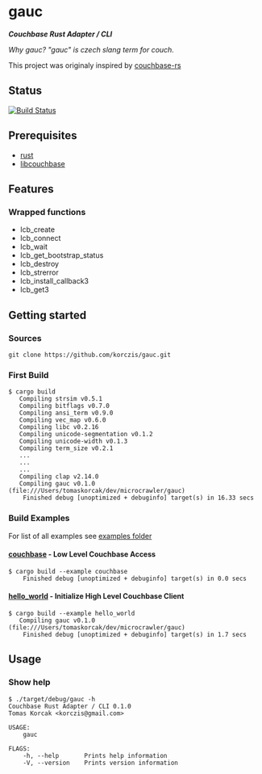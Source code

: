 # gauc

***Couchbase Rust Adapter / CLI***

*Why gauc? "gauc" is czech slang term for couch.*

This project was originaly inspired by [couchbase-rs](https://github.com/daschl/couchbase-rs)

## Status

[![Build Status](https://travis-ci.org/korczis/gauc.svg?branch=master)](https://travis-ci.org/korczis/gauc)

## Prerequisites

- [rust](https://www.rust-lang.org/en-US/)
- [libcouchbase](https://github.com/couchbase/libcouchbase)

## Features

### Wrapped functions

- lcb_create
- lcb_connect
- lcb_wait
- lcb_get_bootstrap_status
- lcb_destroy
- lcb_strerror
- lcb_install_callback3
- lcb_get3

## Getting started

### Sources

```
git clone https://github.com/korczis/gauc.git
```

### First Build

```
$ cargo build
   Compiling strsim v0.5.1
   Compiling bitflags v0.7.0
   Compiling ansi_term v0.9.0
   Compiling vec_map v0.6.0
   Compiling libc v0.2.16
   Compiling unicode-segmentation v0.1.2
   Compiling unicode-width v0.1.3
   Compiling term_size v0.2.1
   ...
   ...
   ...
   Compiling clap v2.14.0
   Compiling gauc v0.1.0 (file:///Users/tomaskorcak/dev/microcrawler/gauc)
    Finished debug [unoptimized + debuginfo] target(s) in 16.33 secs
```

### Build Examples

For list of all examples see [examples folder](https://github.com/korczis/gauc/tree/master/examples)

#### [couchbase](https://github.com/korczis/gauc/blob/master/examples/couchbase.rs) - Low Level Couchbase Access

```
$ cargo build --example couchbase
    Finished debug [unoptimized + debuginfo] target(s) in 0.0 secs
```

#### [hello_world](https://github.com/korczis/gauc/blob/master/examples/hello_world.rs) - Initialize High Level Couchbase Client

```
$ cargo build --example hello_world
   Compiling gauc v0.1.0 (file:///Users/tomaskorcak/dev/microcrawler/gauc)
    Finished debug [unoptimized + debuginfo] target(s) in 1.7 secs
```

## Usage

### Show help

```
$ ./target/debug/gauc -h
Couchbase Rust Adapter / CLI 0.1.0
Tomas Korcak <korczis@gmail.com>

USAGE:
    gauc

FLAGS:
    -h, --help       Prints help information
    -V, --version    Prints version information
```
